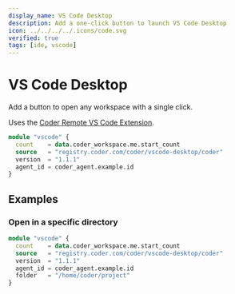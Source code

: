 ```yaml
---
display_name: VS Code Desktop
description: Add a one-click button to launch VS Code Desktop
icon: ../../../../.icons/code.svg
verified: true
tags: [ide, vscode]
---
```


# VS Code Desktop

Add a button to open any workspace with a single click.

Uses the [Coder Remote VS Code Extension](https://github.com/coder/vscode-coder).

```tf
module "vscode" {
  count    = data.coder_workspace.me.start_count
  source   = "registry.coder.com/coder/vscode-desktop/coder"
  version  = "1.1.1"
  agent_id = coder_agent.example.id
}
```

## Examples

### Open in a specific directory

```tf
module "vscode" {
  count    = data.coder_workspace.me.start_count
  source   = "registry.coder.com/coder/vscode-desktop/coder"
  version  = "1.1.1"
  agent_id = coder_agent.example.id
  folder   = "/home/coder/project"
}
```
